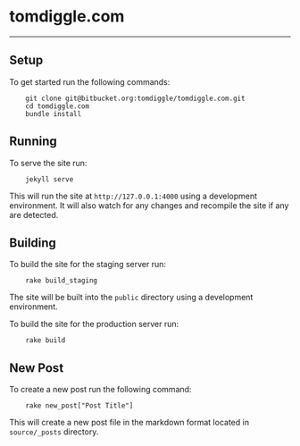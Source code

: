 # tomdiggle.com
---------------

## Setup
To get started run the following commands:

```
	git clone git@bitbucket.org:tomdiggle/tomdiggle.com.git
	cd tomdiggle.com
	bundle install
```

## Running
To serve the site run:

```
	jekyll serve
```

This will run the site at `http://127.0.0.1:4000` using a development environment. It will also watch for any changes and recompile the site if any are detected.

## Building
To build the site for the staging server run:

```
	rake build_staging
```

The site will be built into the `public` directory using a development environment.

To build the site for the production server run:

```
	rake build
```

## New Post
To create a new post run the following command:

```
	rake new_post["Post Title"]
```

This will create a new post file in the markdown format located in `source/_posts` directory.

